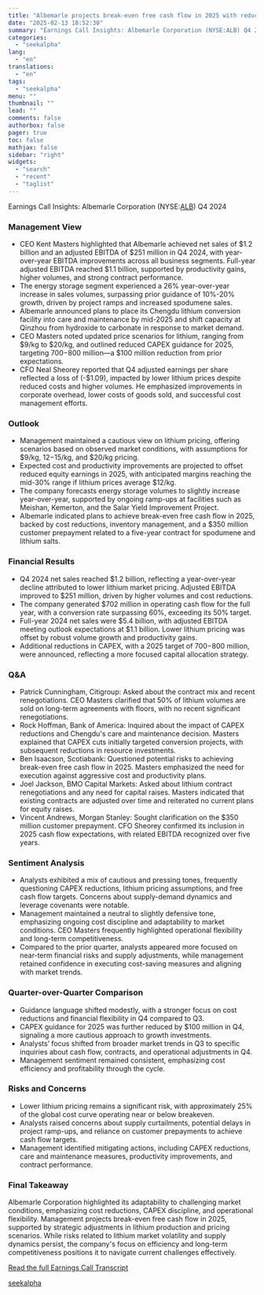 ```yaml
---
title: "Albemarle projects break-even free cash flow in 2025 with reduced CAPEX and cost improvements"
date: "2025-02-13 18:52:30"
summary: "Earnings Call Insights: Albemarle Corporation (NYSE:ALB) Q4 2024 Management View CEO Kent Masters highlighted that Albemarle achieved net sales of $1.2 billion and an adjusted EBITDA of $251 million in Q4 2024, with year-over-year EBITDA improvements across all business segments. Full-year adjusted EBITDA reached $1.1 billion, supported by productivity gains,..."
categories:
  - "seekalpha"
lang:
  - "en"
translations:
  - "en"
tags:
  - "seekalpha"
menu: ""
thumbnail: ""
lead: ""
comments: false
authorbox: false
pager: true
toc: false
mathjax: false
sidebar: "right"
widgets:
  - "search"
  - "recent"
  - "taglist"
---
```


Earnings Call Insights: Albemarle Corporation (NYSE:[ALB](https://seekingalpha.com/symbol/ALB "Albemarle Corporation")) Q4 2024

### Management View

* CEO Kent Masters highlighted that Albemarle achieved net sales of $1.2 billion and an adjusted EBITDA of $251 million in Q4 2024, with year-over-year EBITDA improvements across all business segments. Full-year adjusted EBITDA reached $1.1 billion, supported by productivity gains, higher volumes, and strong contract performance.
* The energy storage segment experienced a 26% year-over-year increase in sales volumes, surpassing prior guidance of 10%-20% growth, driven by project ramps and increased spodumene sales.
* Albemarle announced plans to place its Chengdu lithium conversion facility into care and maintenance by mid-2025 and shift capacity at Qinzhou from hydroxide to carbonate in response to market demand.
* CEO Masters noted updated price scenarios for lithium, ranging from $9/kg to $20/kg, and outlined reduced CAPEX guidance for 2025, targeting $700-$800 million—a $100 million reduction from prior expectations.
* CFO Neal Sheorey reported that Q4 adjusted earnings per share reflected a loss of (-$1.09), impacted by lower lithium prices despite reduced costs and higher volumes. He emphasized improvements in corporate overhead, lower costs of goods sold, and successful cost management efforts.

### Outlook

* Management maintained a cautious view on lithium pricing, offering scenarios based on observed market conditions, with assumptions for $9/kg, $12-$15/kg, and $20/kg pricing.
* Expected cost and productivity improvements are projected to offset reduced equity earnings in 2025, with anticipated margins reaching the mid-30% range if lithium prices average $12/kg.
* The company forecasts energy storage volumes to slightly increase year-over-year, supported by ongoing ramp-ups at facilities such as Meishan, Kemerton, and the Salar Yield Improvement Project.
* Albemarle indicated plans to achieve break-even free cash flow in 2025, backed by cost reductions, inventory management, and a $350 million customer prepayment related to a five-year contract for spodumene and lithium salts.

### Financial Results

* Q4 2024 net sales reached $1.2 billion, reflecting a year-over-year decline attributed to lower lithium market pricing. Adjusted EBITDA improved to $251 million, driven by higher volumes and cost reductions.
* The company generated $702 million in operating cash flow for the full year, with a conversion rate surpassing 60%, exceeding its 50% target.
* Full-year 2024 net sales were $5.4 billion, with adjusted EBITDA meeting outlook expectations at $1.1 billion. Lower lithium pricing was offset by robust volume growth and productivity gains.
* Additional reductions in CAPEX, with a 2025 target of $700-$800 million, were announced, reflecting a more focused capital allocation strategy.

### Q&A

* Patrick Cunningham, Citigroup: Asked about the contract mix and recent renegotiations. CEO Masters clarified that 50% of lithium volumes are sold on long-term agreements with floors, with no recent significant renegotiations.
* Rock Hoffman, Bank of America: Inquired about the impact of CAPEX reductions and Chengdu's care and maintenance decision. Masters explained that CAPEX cuts initially targeted conversion projects, with subsequent reductions in resource investments.
* Ben Isaacson, Scotiabank: Questioned potential risks to achieving break-even free cash flow in 2025. Masters emphasized the need for execution against aggressive cost and productivity plans.
* Joel Jackson, BMO Capital Markets: Asked about lithium contract renegotiations and any need for capital raises. Masters indicated that existing contracts are adjusted over time and reiterated no current plans for equity raises.
* Vincent Andrews, Morgan Stanley: Sought clarification on the $350 million customer prepayment. CFO Sheorey confirmed its inclusion in 2025 cash flow expectations, with related EBITDA recognized over five years.

### Sentiment Analysis

* Analysts exhibited a mix of cautious and pressing tones, frequently questioning CAPEX reductions, lithium pricing assumptions, and free cash flow targets. Concerns about supply-demand dynamics and leverage covenants were notable.
* Management maintained a neutral to slightly defensive tone, emphasizing ongoing cost discipline and adaptability to market conditions. CEO Masters frequently highlighted operational flexibility and long-term competitiveness.
* Compared to the prior quarter, analysts appeared more focused on near-term financial risks and supply adjustments, while management retained confidence in executing cost-saving measures and aligning with market trends.

### Quarter-over-Quarter Comparison

* Guidance language shifted modestly, with a stronger focus on cost reductions and financial flexibility in Q4 compared to Q3.
* CAPEX guidance for 2025 was further reduced by $100 million in Q4, signaling a more cautious approach to growth investments.
* Analysts’ focus shifted from broader market trends in Q3 to specific inquiries about cash flow, contracts, and operational adjustments in Q4.
* Management sentiment remained consistent, emphasizing cost efficiency and profitability through the cycle.

### Risks and Concerns

* Lower lithium pricing remains a significant risk, with approximately 25% of the global cost curve operating near or below breakeven.
* Analysts raised concerns about supply curtailments, potential delays in project ramp-ups, and reliance on customer prepayments to achieve cash flow targets.
* Management identified mitigating actions, including CAPEX reductions, care and maintenance measures, productivity improvements, and contract performance.

### Final Takeaway

Albemarle Corporation highlighted its adaptability to challenging market conditions, emphasizing cost reductions, CAPEX discipline, and operational flexibility. Management projects break-even free cash flow in 2025, supported by strategic adjustments in lithium production and pricing scenarios. While risks related to lithium market volatility and supply dynamics persist, the company's focus on efficiency and long-term competitiveness positions it to navigate current challenges effectively.

[Read the full Earnings Call Transcript](https://seekingalpha.com/symbol/ALB/earnings/transcripts)

[seekalpha](https://seekingalpha.com/news/4407833-albemarle-projects-break-even-free-cash-flow-in-2025-with-reduced-capex-and-cost-improvements)
